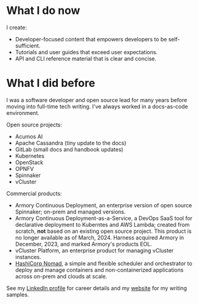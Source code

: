 
<!--
**aimeeu/aimeeu** is a ✨ _special_ ✨ repository because its `README.md` (this file) appears on your GitHub profile.

Here are some ideas to get you started:

- 🔭 I’m currently working on ...
- 🌱 I’m currently learning ...
- 👯 I’m looking to collaborate on ...
- 🤔 I’m looking for help with ...
- 💬 Ask me about ...
- 📫 How to reach me: ...
- 😄 Pronouns: ...
- ⚡ Fun fact: ...
-->
# What I do now

I create:

- Developer-focused content that empowers developers to be self-sufficient. 
- Tutorials and user guides that exceed user expectations.
- API and CLI reference material that is clear and concise. 

# What I did before

I was a software developer and open source lead for many years before moving into full-time tech writing. I've always worked in a docs-as-code environment.

Open source projects:

- Acumos AI
- Apache Cassandra (tiny update to the docs)
- GitLab (small docs and handbook updates)
- Kubernetes
- OpenStack
- OPNFV
- Spinnaker
- vCluster

 Commercial products: 
 
 - Armory Continuous Deployment, an enterprise version of open source Spinnaker; on-prem and managed versions.
 - Armory Continuous Deployment-as-a-Service, a DevOps SaaS tool for declarative deployment to Kuberntes and AWS Lambda; created from scratch, **not** based on an existing open source project. This product is no longer available as of March, 2024. Harness acquired Armory in December, 2023, and marked Armory's products EOL.
 - vCluster Platform, an enterprise product for managing vCluster instances.
 - [HashiCorp Nomad](https://developer.hashicorp.com/nomad/docs), a simple and flexible scheduler and orchestrator to deploy and manage containers and non-containerized applications across on-prem and clouds at scale.

See my [LinkedIn profile](https://www.linkedin.com/in/aimee-ukasick/) for career details and my [website](https://aimeeukasick.net/docs/samples/) for my writing samples. 
